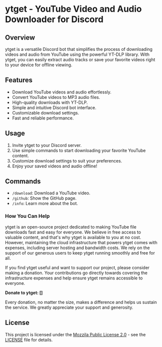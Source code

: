 # ytget - YouTube Video and Audio Downloader for Discord


## Overview

ytget is a versatile Discord bot that simplifies the process of downloading videos and audio from YouTube using the powerful YT-DLP library. With ytget, you can easily extract audio tracks or save your favorite videos right to your device for offline viewing.

## Features

- Download YouTube videos and audio effortlessly.
- Convert YouTube videos to MP3 audio files.
- High-quality downloads with YT-DLP.
- Simple and intuitive Discord bot interface.
- Customizable download settings.
- Fast and reliable performance.

## Usage

1. Invite ytget to your Discord server.
2. Use simple commands to start downloading your favorite YouTube content.
3. Customize download settings to suit your preferences.
4. Enjoy your saved videos and audio offline!

## Commands

- `/download`: Download a YouTube video.
- `/github`: Show the GitHub page.
- `/info`: Learn more about the bot. 

### How You Can Help

ytget is an open-source project dedicated to making YouTube file downloads fast and easy for everyone. We believe in free access to valuable content, and that's why ytget is available to you at no cost.
However, maintaining the cloud infrastructure that powers ytget comes with expenses, including server hosting and bandwidth costs. We rely on the support of our generous users to keep ytget running smoothly and free for all.

If you find ytget useful and want to support our project, please consider making a donation. Your contributions go directly towards covering the infrastructure expenses and help ensure ytget remains accessible to everyone.

**Donate to ytget: []**

Every donation, no matter the size, makes a difference and helps us sustain the service. We greatly appreciate your support and generosity.

## License

This project is licensed under the [Mozzila Public License 2.0](https://www.mozilla.org/en-US/MPL/2.0/) - see the [LICENSE](LICENSE.txt) file for details.
